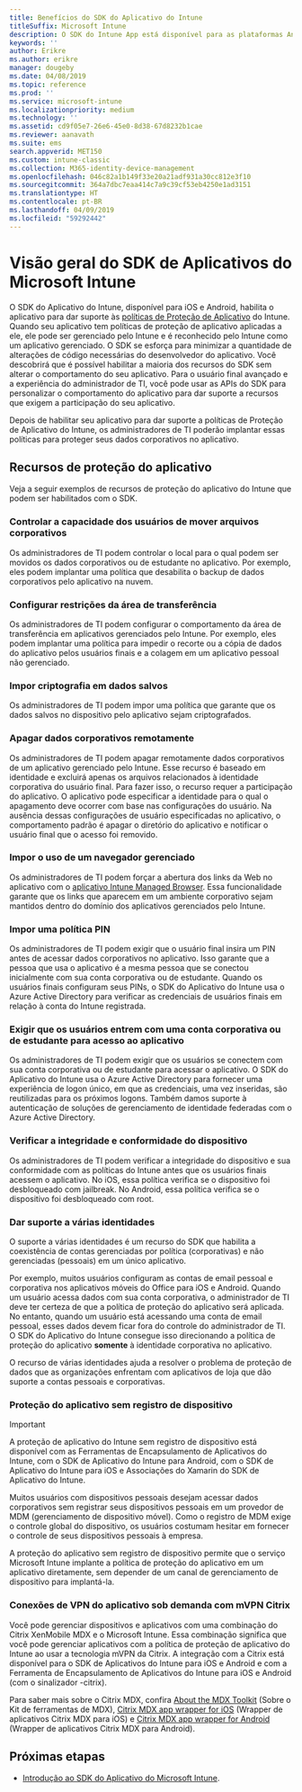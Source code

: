 ```yaml
---
title: Benefícios do SDK do Aplicativo do Intune
titleSuffix: Microsoft Intune
description: O SDK do Intune App está disponível para as plataformas Android e iOS, e habilita os recursos de gerenciamento de aplicativos móveis com o Microsoft Intune.
keywords: ''
author: Erikre
ms.author: erikre
manager: dougeby
ms.date: 04/08/2019
ms.topic: reference
ms.prod: ''
ms.service: microsoft-intune
ms.localizationpriority: medium
ms.technology: ''
ms.assetid: cd9f05e7-26e6-45e0-8d38-67d8232b1cae
ms.reviewer: aanavath
ms.suite: ems
search.appverid: MET150
ms.custom: intune-classic
ms.collection: M365-identity-device-management
ms.openlocfilehash: 046c82a1b149f33e20a21adf931a30cc812e3f10
ms.sourcegitcommit: 364a7dbc7eaa414c7a9c39cf53eb4250e1ad3151
ms.translationtype: HT
ms.contentlocale: pt-BR
ms.lasthandoff: 04/09/2019
ms.locfileid: "59292442"
---
```

# <a name="microsoft-intune-app-sdk-overview"></a>Visão geral do SDK de Aplicativos do Microsoft Intune
O SDK do Aplicativo do Intune, disponível para iOS e Android, habilita o aplicativo para dar suporte às [políticas de Proteção de Aplicativo](app-protection-policy.md) do Intune. Quando seu aplicativo tem políticas de proteção de aplicativo aplicadas a ele, ele pode ser gerenciado pelo Intune e é reconhecido pelo Intune como um aplicativo gerenciado. O SDK se esforça para minimizar a quantidade de alterações de código necessárias do desenvolvedor do aplicativo. Você descobrirá que é possível habilitar a maioria dos recursos do SDK sem alterar o comportamento do seu aplicativo. Para o usuário final avançado e a experiência do administrador de TI, você pode usar as APIs do SDK para personalizar o comportamento do aplicativo para dar suporte a recursos que exigem a participação do seu aplicativo.

Depois de habilitar seu aplicativo para dar suporte a políticas de Proteção de Aplicativo do Intune, os administradores de TI poderão implantar essas políticas para proteger seus dados corporativos no aplicativo.

## <a name="app-protection-features"></a>Recursos de proteção do aplicativo

Veja a seguir exemplos de recursos de proteção do aplicativo do Intune que podem ser habilitados com o SDK.

### <a name="control-users-ability-to-move-corporate-files"></a>Controlar a capacidade dos usuários de mover arquivos corporativos
Os administradores de TI podem controlar o local para o qual podem ser movidos os dados corporativos ou de estudante no aplicativo. Por exemplo, eles podem implantar uma política que desabilita o backup de dados corporativos pelo aplicativo na nuvem.

### <a name="configure-clipboard-restrictions"></a>Configurar restrições da área de transferência
Os administradores de TI podem configurar o comportamento da área de transferência em aplicativos gerenciados pelo Intune. Por exemplo, eles podem implantar uma política para impedir o recorte ou a cópia de dados do aplicativo pelos usuários finais e a colagem em um aplicativo pessoal não gerenciado.

### <a name="enforce-encryption-on-saved-data"></a>Impor criptografia em dados salvos
Os administradores de TI podem impor uma política que garante que os dados salvos no dispositivo pelo aplicativo sejam criptografados.

### <a name="remotely-wipe-corporate-data"></a>Apagar dados corporativos remotamente
Os administradores de TI podem apagar remotamente dados corporativos de um aplicativo gerenciado pelo Intune. Esse recurso é baseado em identidade e excluirá apenas os arquivos relacionados à identidade corporativa do usuário final. Para fazer isso, o recurso requer a participação do aplicativo. O aplicativo pode especificar a identidade para o qual o apagamento deve ocorrer com base nas configurações do usuário. Na ausência dessas configurações de usuário especificadas no aplicativo, o comportamento padrão é apagar o diretório do aplicativo e notificar o usuário final que o acesso foi removido.

### <a name="enforce-the-use-of-a-managed-browser"></a>Impor o uso de um navegador gerenciado
Os administradores de TI podem forçar a abertura dos links da Web no aplicativo com o [aplicativo Intune Managed Browser](app-configuration-managed-browser.md). Essa funcionalidade garante que os links que aparecem em um ambiente corporativo sejam mantidos dentro do domínio dos aplicativos gerenciados pelo Intune.

### <a name="enforce-a-pin-policy"></a>Impor uma política PIN
Os administradores de TI podem exigir que o usuário final insira um PIN antes de acessar dados corporativos no aplicativo. Isso garante que a pessoa que usa o aplicativo é a mesma pessoa que se conectou inicialmente com sua conta corporativa ou de estudante. Quando os usuários finais configuram seus PINs, o SDK do Aplicativo do Intune usa o Azure Active Directory para verificar as credenciais de usuários finais em relação à conta do Intune registrada.

### <a name="require-users-to-sign-in-with-a-work-or-school-account-for-app-access"></a>Exigir que os usuários entrem com uma conta corporativa ou de estudante para acesso ao aplicativo
Os administradores de TI podem exigir que os usuários se conectem com sua conta corporativa ou de estudante para acessar o aplicativo. O SDK do Aplicativo do Intune usa o Azure Active Directory para fornecer uma experiência de logon único, em que as credenciais, uma vez inseridas, são reutilizadas para os próximos logons. Também damos suporte à autenticação de soluções de gerenciamento de identidade federadas com o Azure Active Directory.

### <a name="check-device-health-and-compliance"></a>Verificar a integridade e conformidade do dispositivo
Os administradores de TI podem verificar a integridade do dispositivo e sua conformidade com as políticas do Intune antes que os usuários finais acessem o aplicativo. No iOS, essa política verifica se o dispositivo foi desbloqueado com jailbreak. No Android, essa política verifica se o dispositivo foi desbloqueado com root.

### <a name="support-multi-identity"></a>Dar suporte a várias identidades
O suporte a várias identidades é um recurso do SDK que habilita a coexistência de contas gerenciadas por política (corporativas) e não gerenciadas (pessoais) em um único aplicativo.

Por exemplo, muitos usuários configuram as contas de email pessoal e corporativa nos aplicativos móveis do Office para iOS e Android. Quando um usuário acessa dados com sua conta corporativa, o administrador de TI deve ter certeza de que a política de proteção do aplicativo será aplicada. No entanto, quando um usuário está acessando uma conta de email pessoal, esses dados devem ficar fora do controle do administrador de TI. O SDK do Aplicativo do Intune consegue isso direcionando a política de proteção do aplicativo **somente** à identidade corporativa no aplicativo.

O recurso de várias identidades ajuda a resolver o problema de proteção de dados que as organizações enfrentam com aplicativos de loja que dão suporte a contas pessoais e corporativas.
 
### <a name="app-protection-without-device-enrollment"></a>Proteção do aplicativo sem registro de dispositivo

>[!IMPORTANT]
>A proteção de aplicativo do Intune sem registro de dispositivo está disponível com as Ferramentas de Encapsulamento de Aplicativos do Intune, com o SDK de Aplicativo do Intune para Android, com o SDK de Aplicativo do Intune para iOS e Associações do Xamarin do SDK de Aplicativo do Intune.

Muitos usuários com dispositivos pessoais desejam acessar dados corporativos sem registrar seus dispositivos pessoais em um provedor de MDM (gerenciamento de dispositivo móvel). Como o registro de MDM exige o controle global do dispositivo, os usuários costumam hesitar em fornecer o controle de seus dispositivos pessoais à empresa.

A proteção do aplicativo sem registro de dispositivo permite que o serviço Microsoft Intune implante a política de proteção do aplicativo em um aplicativo diretamente, sem depender de um canal de gerenciamento de dispositivo para implantá-la.

### <a name="on-demand-application-vpn-connections-with-citrix-mvpn"></a>Conexões de VPN do aplicativo sob demanda com mVPN Citrix 
Você pode gerenciar dispositivos e aplicativos com uma combinação do Citrix XenMobile MDX e o Microsoft Intune. Essa combinação significa que você pode gerenciar aplicativos com a política de proteção de aplicativo do Intune ao usar a tecnologia mVPN da Citrix. A integração com a Citrix está disponível para o SDK de Aplicativos do Intune para iOS e Android e com a Ferramenta de Encapsulamento de Aplicativos do Intune para iOS e Android (com o sinalizador -citrix).
 
Para saber mais sobre o Citrix MDX, confira [About the MDX Toolkit](https://docs.citrix.com/en-us/mdx-toolkit/10/about-mdx-toolkit.html) (Sobre o Kit de ferramentas de MDX), [Citrix MDX app wrapper for iOS](https://docs.citrix.com/en-us/mdx-toolkit/10/xmob-mdx-kit-app-wrap-ios.html) (Wrapper de aplicativos Citrix MDX para iOS) e [Citrix MDX app wrapper for Android](https://docs.citrix.com/en-us/mdx-toolkit/10/xmob-mdx-kit-app-wrap-android.html) (Wrapper de aplicativos Citrix MDX para Android).

## <a name="next-steps"></a>Próximas etapas

- [Introdução ao SDK do Aplicativo do Microsoft Intune](app-sdk-get-started.md).
